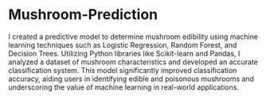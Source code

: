 # Mushroom-Prediction
I created a predictive model to determine mushroom edibility using machine learning techniques such as Logistic Regression, Random Forest, and Decision Trees. Utilizing Python libraries like Scikit-learn and Pandas, I analyzed a dataset of mushroom characteristics and developed an accurate classification system. This model significantly improved classification accuracy, aiding users in identifying edible and poisonous mushrooms and underscoring the value of machine learning in real-world applications.

